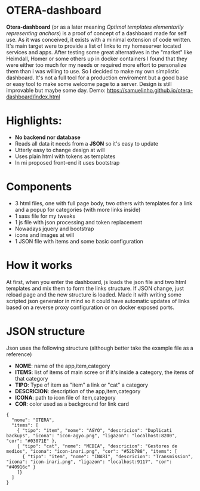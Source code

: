 # OTERA-dashboard
**Otera-dashboard** (or as a later meaning *Optimal templates elementarily representing anchors*) is a proof of concept of a dashboard made for self use. As it was conceived, it exists with a minimal extension of code written.
It's main target were to provide a list of links to my homeserver located services and apps. 
After testing some great alternatives in the "market" like Heimdall, Homer or some others up in docker containers I found that they were either too much for my needs or required more effort to personalize them than i was willing to use.
So I decided to make my own simplistic dashboard. It's not a full tool for a production enviroment but a good base or easy tool to make some welcome page to a server.
Design is still improvable but maybe some day.
Demo: https://samuelinho.github.io/otera-dashboard/index.html

# Highlights:
- **No backend nor database**
- Reads all data it needs from a **JSON** so it's easy to update
- Utterly easy to change design at will
- Uses plain html with tokens as templates
- In mi proposed front-end it uses bootstrap

# Components
- 3 html files, one with full page body, two others with templates for a link and a popup for categories (with more links inside)
- 1 sass file for my tweaks
- 1 js file with json processing and token replacement
- Nowadays jquery and bootstrap
- icons and images at will
- 1 JSON file with items and some basic configuration
  
# How it works
  At first, when you enter the dashboard, js loads the json file and two html templates and mix them to form the links structure. If JSON change, just reload page and the new structure is loaded.
Made it with writing some scripted json generator in mind so it could have automatic updates of links based on a reverse proxy configuration or on docker exposed ports.

# JSON structure
Json uses the following structure (although better take the example file as a reference)
- **NOME**: name of the app,item,category
- **ITEMS**: list of items of main scree or if it's inside a category, the items of that category
- **TIPO**: Type of item as "item" a link or "cat" a category
- **DESCRICION**: description of the app,item,category
- **ICONA**: path to icon file of item,category
- **COR**: color used as a background for link card
```
{
  "nome": "OTERA",
  "items": [
    { "tipo": "item", "nome": "AGYO", "descricion": "Duplicati backups", "icona": "icon-agyo.png", "ligazon": "localhost:8200", "cor": "#03071E" },
    { "tipo": "cat", "nome": "MEDIA", "descricion": "Gestores de medios", "icona": "icon-inari.png", "cor": "#52b788", "items": [
      { "tipo": "item", "nome": "INARI", "descricion": "Transmission", "icona": "icon-inari.png", "ligazon": "localhost:9117", "cor": "#40916c" }
    ]}
  ]
}
```
